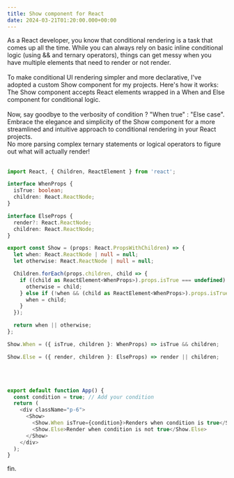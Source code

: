 ```yaml
---
title: Show component for React
date: 2024-03-21T01:20:00.000+00:00
---
```


As a React developer, you know that conditional rendering is a task that comes up all the time. While you can always rely on basic inline conditional logic (using && and ternary operators), things can get messy when you have multiple elements that need to render or not render.  
  <br>
To make conditional UI rendering simpler and more declarative, I've adopted a custom Show component for my projects. Here's how it works:  
The Show component accepts React elements wrapped in a When and Else component for conditional logic.  
  <br>
Now, say goodbye to the verbosity of condition ? "When true" : "Else case". Embrace the elegance and simplicity of the Show component for a more streamlined and intuitive approach to conditional rendering in your React projects.  
No more parsing complex ternary statements or logical operators to figure out what will actually render!
<br><br>
```ts
import React, { Children, ReactElement } from 'react';

interface WhenProps {
  isTrue: boolean;
  children: React.ReactNode;
}

interface ElseProps {
  render?: React.ReactNode;
  children: React.ReactNode;
}

export const Show = (props: React.PropsWithChildren) => {
  let when: React.ReactNode | null = null;
  let otherwise: React.ReactNode | null = null;

  Children.forEach(props.children, child => {
    if ((child as ReactElement<WhenProps>).props.isTrue === undefined) {
      otherwise = child;
    } else if (!when && (child as ReactElement<WhenProps>).props.isTrue) {
      when = child;
    }
  });

  return when || otherwise;
};

Show.When = ({ isTrue, children }: WhenProps) => isTrue && children;

Show.Else = ({ render, children }: ElseProps) => render || children;
```
<br><br>
```ts
export default function App() {
  const condition = true; // Add your condition 
  return (
    <div className="p-6">
      <Show>
        <Show.When isTrue={condition}>Renders when condition is true</Show.When>
        <Show.Else>Render when condition is not true</Show.Else>
      </Show>
    </div>
  );
}
```

<p class="text-center">fin.</p>
